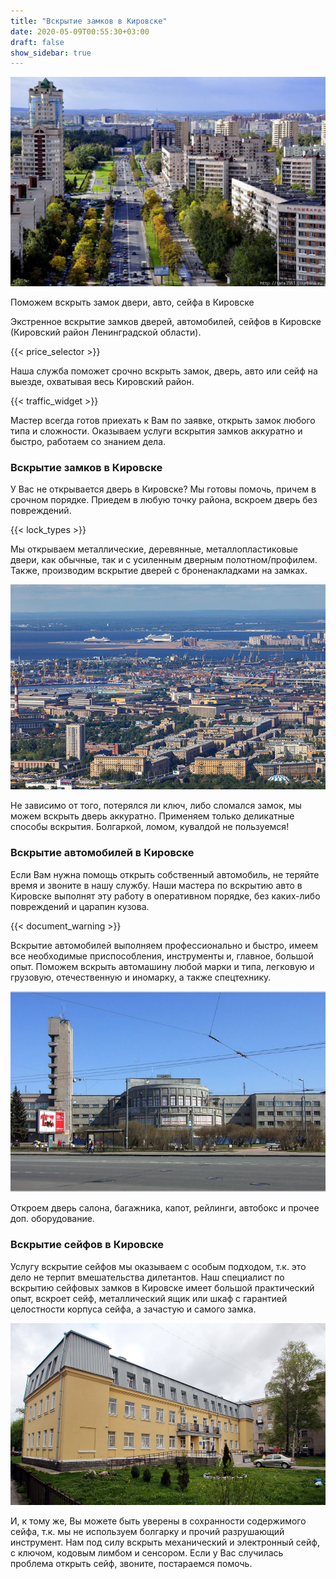 ```yaml
---
title: "Вскрытие замков в Кировске"
date: 2020-05-09T00:55:30+03:00
draft: false
show_sidebar: true
---
```


![Вскрытие замков в Кировске](Kirovsk1.jpg)

Поможем вскрыть замок двери, авто, сейфа в Кировске

Экстренное вскрытие замков дверей, автомобилей, сейфов в Кировске (Кировский район Ленинградской области). 

{{< price_selector >}}

Наша служба поможет срочно вскрыть замок, дверь, авто или сейф на выезде, охватывая весь Кировский район.

{{< traffic_widget >}}

Мастер всегда готов приехать к Вам по заявке, открыть замок любого типа и сложности. Оказываем услуги вскрытия замков аккуратно и быстро, работаем со знанием дела.

### Вскрытие замков в Кировске

У Вас не открывается дверь в Кировске? Мы готовы помочь, причем в срочном порядке. Приедем в любую точку района, вскроем дверь без повреждений. 

{{< lock_types >}}

Мы открываем металлические, деревянные, металлопластиковые двери, как обычные, так и с усиленным дверным полотном/профилем. Также, производим вскрытие дверей с броненакладками на замках. 

![Вскрытие замков в Кировске](Kirovsk2.jpg)

Не зависимо от того, потерялся ли ключ, либо сломался замок, мы можем вскрыть дверь аккуратно. Применяем только деликатные способы вскрытия. Болгаркой, ломом, кувалдой не пользуемся!

### Вскрытие автомобилей в Кировске

Если Вам нужна помощь открыть собственный автомобиль, не теряйте время и звоните в нашу службу. Наши мастера по вскрытию авто в Кировске выполнят эту работу в оперативном порядке, без каких-либо повреждений и царапин кузова. 

{{< document_warning >}}

Вскрытие автомобилей выполняем профессионально и быстро, имеем все необходимые приспособления, инструменты и, главное, большой опыт. Поможем вскрыть автомашину любой марки и типа, легковую и грузовую, отечественную и иномарку, а также спецтехнику. 

![Вскрытие замков в Кировске](Kirovsk3.jpg)

Откроем дверь салона, багажника, капот, рейлинги, автобокс и прочее доп. оборудование.

### Вскрытие сейфов в Кировске

Услугу вскрытие сейфов мы оказываем с особым подходом, т.к. это дело не терпит вмешательства дилетантов. Наш специалист по вскрытию сейфовых замков в Кировске имеет большой практический опыт, вскроет сейф, металлический ящик или шкаф с гарантией целостности корпуса сейфа, а зачастую и самого замка. 

![Вскрытие замков в Кировске](Kirovsk4.jpg)

И, к тому же, Вы можете быть уверены в сохранности содержимого сейфа, т.к. мы не используем болгарку и прочий разрушающий инструмент. Нам под силу вскрыть механический и электронный сейф, с ключом, кодовым лимбом и сенсором. Если у Вас случилась проблема открыть сейф, звоните, постараемся помочь.